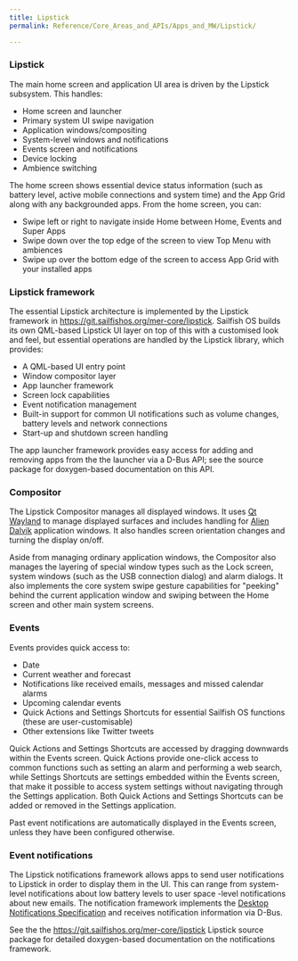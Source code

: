 ```yaml
---
title: Lipstick
permalink: Reference/Core_Areas_and_APIs/Apps_and_MW/Lipstick/

---
```


### Lipstick

The main home screen and application UI area is driven by the Lipstick
subsystem. This handles:

  - Home screen and launcher
  - Primary system UI swipe navigation
  - Application windows/compositing
  - System-level windows and notifications
  - Events screen and notifications
  - Device locking
  - Ambience switching

The home screen shows essential device status information (such as
battery level, active mobile connections and system time) and the App
Grid along with any backgrounded apps. From the home screen, you can:

  - Swipe left or right to navigate inside Home between Home, Events and
    Super Apps
  - Swipe down over the top edge of the screen to view Top Menu with
    ambiences
  - Swipe up over the bottom edge of the screen to access App Grid with
    your installed apps

### Lipstick framework

The essential Lipstick architecture is implemented by the Lipstick
framework in <https://git.sailfishos.org/mer-core/lipstick>. Sailfish OS
builds its own QML-based Lipstick UI layer on top of this with a
customised look and feel, but essential operations are handled by the
Lipstick library, which provides:

  - A QML-based UI entry point
  - Window compositor layer
  - App launcher framework
  - Screen lock capabilities
  - Event notification management
  - Built-in support for common UI notifications such as volume changes,
    battery levels and network connections
  - Start-up and shutdown screen handling

The app launcher framework provides easy access for adding and removing
apps from the the launcher via a D-Bus API; see the source package for
doxygen-based documentation on this API.

### Compositor

The Lipstick Compositor manages all displayed windows. It uses [Qt
Wayland](https://wiki.qt.io/QtWayland) to manage displayed surfaces and
includes handling for [Alien Dalvik](/Alien_Dalvik)
application windows. It also handles screen orientation changes and
turning the display on/off.

Aside from managing ordinary application windows, the Compositor also
manages the layering of special window types such as the Lock screen,
system windows (such as the USB connection dialog) and alarm dialogs. It
also implements the core system swipe gesture capabilities for "peeking"
behind the current application window and swiping between the Home
screen and other main system screens.

### Events

Events provides quick access to:

  - Date
  - Current weather and forecast
  - Notifications like received emails, messages and missed calendar
    alarms
  - Upcoming calendar events
  - Quick Actions and Settings Shortcuts for essential Sailfish OS
    functions (these are user-customisable)
  - Other extensions like Twitter tweets

Quick Actions and Settings Shortcuts are accessed by dragging downwards
within the Events screen. Quick Actions provide one-click access to
common functions such as setting an alarm and performing a web search,
while Settings Shortcuts are settings embedded within the Events screen,
that make it possible to access system settings without navigating
through the Settings application. Both Quick Actions and Settings
Shortcuts can be added or removed in the Settings application.

Past event notifications are automatically displayed in the Events
screen, unless they have been configured otherwise.

### Event notifications

The Lipstick notifications framework allows apps to send user
notifications to Lipstick in order to display them in the UI. This can
range from system-level notifications about low battery levels to user
space -level notifications about new emails. The notification framework
implements the [Desktop Notifications
Specification](https://people.gnome.org/~mccann/docs/notification-spec/notification-spec-latest.html)
and receives notification information via D-Bus.

See the the <https://git.sailfishos.org/mer-core/lipstick> Lipstick
source package for detailed doxygen-based documentation on the
notifications framework.
